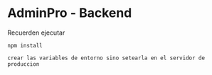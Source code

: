 # AdminPro - Backend

Recuerden ejecutar 

```
npm install

crear las variables de entorno sino setearla en el servidor de produccion
```